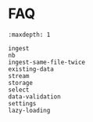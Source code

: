 # FAQ

```{toctree}
:maxdepth: 1

ingest
nb
ingest-same-file-twice
existing-data
stream
storage
select
data-validation
settings
lazy-loading
```
